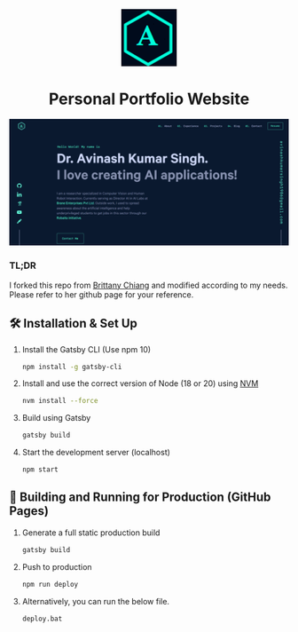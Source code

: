 <div align="center">
  <img alt="Logo" src="src/images/logo.png" width="100" />
</div>
<h1 align="center">
  Personal Portfolio Website
</h1>

<div align="center">
  <img alt="Demo" src="src/images/demo.png" />
</div>

### TL;DR

I forked this repo from [Brittany Chiang](https://github.com/bchiang7) and modified according to my needs. Please refer to her github page for your reference.

## 🛠 Installation & Set Up

1. Install the Gatsby CLI (Use npm 10)

   ```sh
   npm install -g gatsby-cli
   ```

2. Install and use the correct version of Node (18 or 20) using [NVM](https://github.com/nvm-sh/nvm)

   ```sh
   nvm install --force
   ```

3. Build using Gatsby

   ```sh
   gatsby build
   ```

4. Start the development server (localhost)

   ```sh
   npm start
   ```

## 🚀 Building and Running for Production (GitHub Pages)

1. Generate a full static production build

   ```sh
   gatsby build
   ```

2. Push to production

   ```sh
   npm run deploy
   ```

3. Alternatively, you can run the below file.

   ```sh
   deploy.bat
   ```